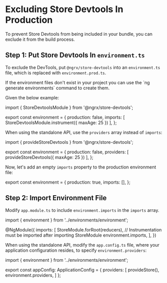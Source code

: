 # Excluding Store Devtools In Production

To prevent Store Devtools from being included in your bundle, you can exclude it from the build process.

## Step 1: Put Store Devtools In `environment.ts`

To exclude the DevTools, put `@ngrx/store-devtools` into an `environment.ts` file, which is replaced with `environment.prod.ts`.

<div class="alert is-helpful">
If the environment files don't exist in your project you can use the `ng generate environments` command to create them.
</div>

Given the below example:

<code-example header="environments/environment.ts">
import { StoreDevtoolsModule } from '@ngrx/store-devtools';

export const environment = {
    production: false,
    imports: [
        StoreDevtoolsModule.instrument({ maxAge: 25 })
    ],
};
</code-example>

When using the standalone API, use the `providers` array instead of `imports`:

<code-example header="environments/environment.ts">
import { provideStoreDevtools } from '@ngrx/store-devtools';

export const environment = {
    production: false,
    providers: [
        provideStoreDevtools({ maxAge: 25 })
    ],
};
</code-example>

Now, let's add an empty `imports` property to the production environment file:

<code-example header="environments/environment.prod.ts">
export const environment = {
    production: true,
    imports: [],
};
</code-example>

## Step 2: Import Environment File

Modify `app.module.ts` to include `environment.imports` in the `imports` array.

<code-example header="app.module.ts">
import { environment } from '../environments/environment';

@NgModule({
    imports: [
        StoreModule.forRoot(reducers),
        // Instrumentation must be imported after importing StoreModule
        environment.imports,
    ],
})
</code-example>

When using the standalone API, modify the `app.config.ts` file, where your application configuration resides, to specify `environment.providers`:

<code-example header="app.config.ts">
import { environment } from '../environments/environment';

export const appConfig: ApplicationConfig = {
    providers: [
        provideStore(),
        environment.providers,
    ]
};
</code-example>
